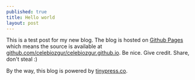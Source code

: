 ```yaml
---
published: true
title: Hello world
layout: post
---
```

This is a test post for my new blog. The blog is hosted on [Github Pages](http://pages.github.com/) which means the source is available at [github.com/celebiozgur/celebiozgur.github.io](http://github.com/celebiozgur/celebiozgur.github.io). Be nice. Give credit. Share, don't steal :)

By the way, this blog is powered by [tinypress.co](https://tinypress.co).